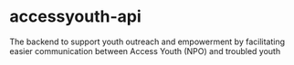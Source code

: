 # accessyouth-api
The backend to support youth outreach and empowerment by facilitating easier communication between Access Youth (NPO) and troubled youth
